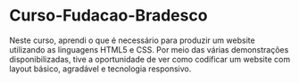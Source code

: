 # Curso-Fudacao-Bradesco
 Neste curso, aprendi o que é necessário para produzir um website utilizando as linguagens HTML5 e CSS. Por meio das várias demonstrações disponibilizadas, tive a oportunidade de ver como codificar um website com layout básico, agradável e tecnologia responsivo.
